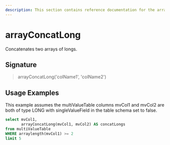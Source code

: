 ```yaml
---
description: This section contains reference documentation for the arrayConcatLong function.
---
```


# arrayConcatLong

Concatenates two arrays of longs.

## Signature

> arrayConcatLong('colName1', 'colName2')

## Usage Examples

This example assumes the multiValueTable columns mvCol1 and mvCol2 are both of type LONG with
singleValueField in the table schema set to false.


```sql
select mvCol1, 
       arrayConcatLong(mvCol1, mvCol2) AS concatLongs
from multiValueTable
WHERE arraylength(mvCol1) >= 2
limit 5
```

